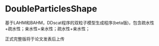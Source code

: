 # DoubleParticlesShape
基于LAHM和BAHM，DDscat程序的双粒子模型生成程序(beta版)，包含疏水性+疏水性；亲水性+亲水性；疏水性+亲水性；

正式完整版将于论文发表后上传
